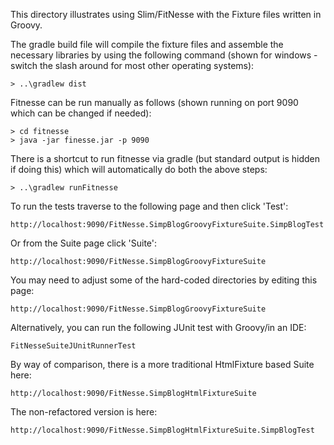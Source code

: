 This directory illustrates using Slim/FitNesse with the Fixture files written in Groovy.

The gradle build file will compile the fixture files and assemble the necessary libraries by using the
following command (shown for windows - switch the slash around for most other operating systems):

    > ..\gradlew dist

Fitnesse can be run manually as follows (shown running on port 9090 which can be changed if needed):

    > cd fitnesse
    > java -jar finesse.jar -p 9090

There is a shortcut to run fitnesse via gradle (but standard output is hidden if doing this)
which will automatically do both the above steps:

    > ..\gradlew runFitnesse

To run the tests traverse to the following page and then click 'Test':

    http://localhost:9090/FitNesse.SimpBlogGroovyFixtureSuite.SimpBlogTest

Or from the Suite page click 'Suite':

    http://localhost:9090/FitNesse.SimpBlogGroovyFixtureSuite

You may need to adjust some of the hard-coded directories by editing this page:

    http://localhost:9090/FitNesse.SimpBlogGroovyFixtureSuite

Alternatively, you can run the following JUnit test with Groovy/in an IDE:

    FitNesseSuiteJUnitRunnerTest

By way of comparison, there is a more traditional HtmlFixture based Suite here:

    http://localhost:9090/FitNesse.SimpBlogHtmlFixtureSuite

The non-refactored version is here:

    http://localhost:9090/FitNesse.SimpBlogHtmlFixtureSuite.SimpBlogTest
